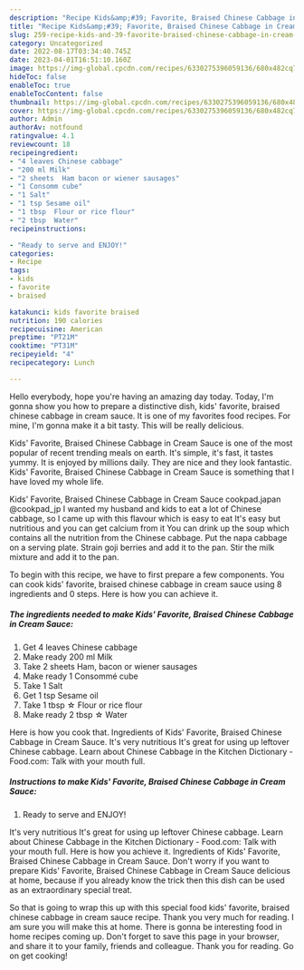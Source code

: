 ```yaml
---
description: "Recipe Kids&amp;#39; Favorite, Braised Chinese Cabbage in Cream Sauce the Delicious"
title: "Recipe Kids&amp;#39; Favorite, Braised Chinese Cabbage in Cream Sauce the Delicious"
slug: 259-recipe-kids-and-39-favorite-braised-chinese-cabbage-in-cream-sauce-the-delicious
category: Uncategorized
date: 2022-08-17T03:34:40.745Z
date: 2023-04-01T16:51:10.160Z
image: https://img-global.cpcdn.com/recipes/6330275396059136/680x482cq70/kids-favorite-braised-chinese-cabbage-in-cream-sauce-recipe-main-photo.jpg
hideToc: false
enableToc: true
enableTocContent: false
thumbnail: https://img-global.cpcdn.com/recipes/6330275396059136/680x482cq70/kids-favorite-braised-chinese-cabbage-in-cream-sauce-recipe-main-photo.jpg
cover: https://img-global.cpcdn.com/recipes/6330275396059136/680x482cq70/kids-favorite-braised-chinese-cabbage-in-cream-sauce-recipe-main-photo.jpg
author: Admin
authorAv: notfound
ratingvalue: 4.1
reviewcount: 18
recipeingredient:
- "4 leaves Chinese cabbage"
- "200 ml Milk"
- "2 sheets  Ham bacon or wiener sausages"
- "1 Consomm cube"
- "1 Salt"
- "1 tsp Sesame oil"
- "1 tbsp  Flour or rice flour"
- "2 tbsp  Water"
recipeinstructions:

- "Ready to serve and ENJOY!"
categories:
- Recipe
tags:
- kids
- favorite
- braised

katakunci: kids favorite braised 
nutrition: 190 calories
recipecuisine: American
preptime: "PT21M"
cooktime: "PT31M"
recipeyield: "4"
recipecategory: Lunch

---
```



Hello everybody, hope you're having an amazing day today. Today, I'm gonna show you how to prepare a distinctive dish, kids&#39; favorite, braised chinese cabbage in cream sauce. It is one of my favorites food recipes. For mine, I'm gonna make it a bit tasty. This will be really delicious.

Kids&#39; Favorite, Braised Chinese Cabbage in Cream Sauce is one of the most popular of recent trending meals on earth. It's simple, it's fast, it tastes yummy. It is enjoyed by millions daily. They are nice and they look fantastic. Kids&#39; Favorite, Braised Chinese Cabbage in Cream Sauce is something that I have loved my whole life.

Kids&#39; Favorite, Braised Chinese Cabbage in Cream Sauce cookpad.japan @cookpad_jp I wanted my husband and kids to eat a lot of Chinese cabbage, so I came up with this flavour which is easy to eat It&#39;s easy but nutritious and you can get calcium from it You can drink up the soup which contains all the nutrition from the Chinese cabbage. Put the napa cabbage on a serving plate. Strain goji berries and add it to the pan. Stir the milk mixture and add it to the pan.


To begin with this recipe, we have to first prepare a few components. You can cook kids&#39; favorite, braised chinese cabbage in cream sauce using 8 ingredients and 0 steps. Here is how you can achieve it.

<!--inarticleads1-->

##### The ingredients needed to make Kids&#39; Favorite, Braised Chinese Cabbage in Cream Sauce:

1. Get 4 leaves Chinese cabbage
1. Make ready 200 ml Milk
1. Take 2 sheets  Ham, bacon or wiener sausages
1. Make ready 1 Consommé cube
1. Take 1 Salt
1. Get 1 tsp Sesame oil
1. Take 1 tbsp ☆ Flour or rice flour
1. Make ready 2 tbsp ☆ Water


Here is how you cook that. Ingredients of Kids&#39; Favorite, Braised Chinese Cabbage in Cream Sauce. It&#39;s very nutritious It&#39;s great for using up leftover Chinese cabbage. Learn about Chinese Cabbage in the Kitchen Dictionary - Food.com: Talk with your mouth full. 

<!--inarticleads2-->

##### Instructions to make Kids&#39; Favorite, Braised Chinese Cabbage in Cream Sauce:


1. Ready to serve and ENJOY!

It&#39;s very nutritious It&#39;s great for using up leftover Chinese cabbage. Learn about Chinese Cabbage in the Kitchen Dictionary - Food.com: Talk with your mouth full. Here is how you achieve it. Ingredients of Kids&#39; Favorite, Braised Chinese Cabbage in Cream Sauce. Don&#39;t worry if you want to prepare Kids&#39; Favorite, Braised Chinese Cabbage in Cream Sauce delicious at home, because if you already know the trick then this dish can be used as an extraordinary special treat. 

So that is going to wrap this up with this special food kids&#39; favorite, braised chinese cabbage in cream sauce recipe. Thank you very much for reading. I am sure you will make this at home. There is gonna be interesting food in home recipes coming up. Don't forget to save this page in your browser, and share it to your family, friends and colleague. Thank you for reading. Go on get cooking!
